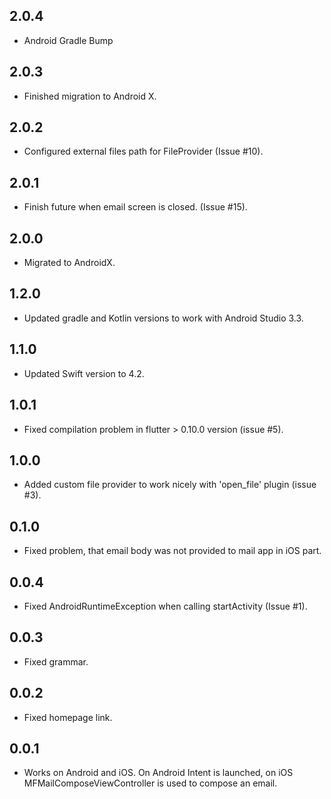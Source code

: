 ## 2.0.4

* Android Gradle Bump

## 2.0.3

* Finished migration to Android X.

## 2.0.2

* Configured external files path for FileProvider (Issue #10).

## 2.0.1

* Finish future when email screen is closed. (Issue #15).

## 2.0.0

* Migrated to AndroidX.

## 1.2.0

* Updated gradle and Kotlin versions to work with Android Studio 3.3.

## 1.1.0

* Updated Swift version to 4.2.

## 1.0.1

* Fixed compilation problem in flutter > 0.10.0 version (issue #5).

## 1.0.0

* Added custom file provider to work nicely with 'open_file' plugin (issue #3).

## 0.1.0

* Fixed problem, that email body was not provided to mail app in iOS part.

## 0.0.4

* Fixed AndroidRuntimeException when calling startActivity (Issue #1).

## 0.0.3

* Fixed grammar.

## 0.0.2

* Fixed homepage link.

## 0.0.1

* Works on Android and iOS. On Android Intent is launched, on iOS MFMailComposeViewController is used to compose an email.

